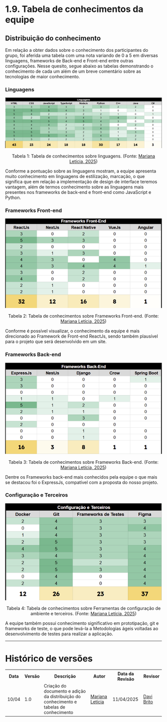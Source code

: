 # 1.9. Tabela de conhecimentos da equipe

## Distribuição do conhecimento

Em relação a obter dados sobre o conhecimento dos participantes do grupo, foi aferida uma tabela com uma nota variando de 0 a 5 em diversas linguagens, frameworks de Back-end e Front-end entre outras configurações. Nesse quesito, segue abaixo as tabelas demonstrando o conhecimento de cada um além de um breve comentário sobre as tecnologias de maior conhecimento.

### Linguagens

<center>

![linguagens](./../Base/assets/tabela-linguagem.png)

<p>Tabela 1: Tabela de conhecimentos sobre linguagens. (Fonte: <a href="https://github.com/Marianannn">Mariana Letícia, 2025</a>)</p>



</center>

Conforme a pontuação sobre as linguagens mostram, a equipe apresenta muito conhecimento em linguagens de estilização, marcação, o que significa que em relação a implementação de design de interface teremos vantagem, além de termos conhecimento sobre as linguagens mais presentes nos frameworks de back-end e front-end como JavaScript e Python.


### Frameworks Front-end

<center>

![framework front](./../Base/assets/framework-front.png)

<p>Tabela 2: Tabela de conhecimentos sobre Frameworks Front-end. (Fonte: <a href="https://github.com/Marianannn">Mariana Letícia, 2025</a>)</p>

</center>

Conforme é possível visualizar, o conhecimento da equipe é mais direcionado ao Framework de Front-end ReactJs, sendo também plausível para o projeto que será desenvolvido em um site.

### Frameworks Back-end

<center>

![framework back](./../Base/assets/framework-back.png)

<p>Tabela 3: Tabela de conhecimentos sobre Frameworks Back-end. (Fonte: <a href="https://github.com/Marianannn">Mariana Letícia, 2025</a>)</p>

</center>   

Dentre os Frameworks back-end mais conhecidos pela equipe o que mais se destacou foi o ExpressJs, compatível com a proposta do nosso projeto.

### Configuração e Terceiros

<center>

![configuração e terceiros](./../Base/assets/configuracao-terceiros.png)

<p>Tabela 4: Tabela de conhecimentos sobre Ferramentas de configuração de ambiente e terceiros. (Fonte: <a href="https://github.com/Marianannn">Mariana Letícia, 2025</a>)</p>

</center>

A equipe também possui conhecimento significativo em prototipação, git e frameworks de teste, o que pode levá-la a Metodologias ágeis voltadas ao desenvolvimento de testes para realizar a aplicação.

---

# Histórico de versões

<div align="center">
    <table>
        <tr>
            <th>Data</th>
            <th>Versão</th>
            <th>Descrição</th>
            <th>Autor</th>
            <th>Data da Revisão</th>
            <th>Revisor</th>
        </tr>
        <tr>
            <td>10/04</td>
            <td>1.0</td>
            <td>Criação do documento e adição da distribuição do conhecimento e tabelas de conhecimento</td>
            <td><a href="https://github.com/Marianannn">Mariana Letícia</a></td>
            <td>11/04/2025</td>
            <td><a href="https://github.com/Jagaima">Davi Brito</a></td>
        </tr>
    </table>
</div>